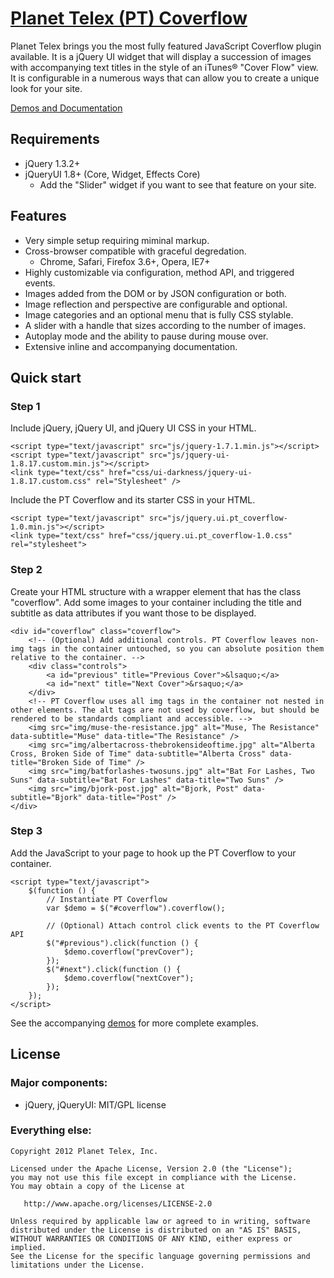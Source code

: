 # [Planet Telex (PT) Coverflow][1]

Planet Telex  brings you the most fully featured JavaScript Coverflow plugin available. It is a jQuery UI widget that will display a succession of images with accompanying text titles in the style of an iTunes&reg;
 "Cover Flow" view. It is configurable in a numerous ways that can allow you to create a unique look for your site.

[Demos and Documentation][1]

## Requirements
* jQuery 1.3.2+
* jQueryUI 1.8+ (Core, Widget, Effects Core)
	* Add the "Slider" widget if you want to see that feature on your site.


## Features

* Very simple setup requiring miminal markup.
* Cross-browser compatible with graceful degredation.
	* Chrome, Safari, Firefox 3.6+, Opera, IE7+
* Highly customizable via configuration, method API, and triggered events.
* Images added from the DOM or by JSON configuration or both.
* Image reflection and perspective are configurable and optional.
* Image categories and an optional menu that is fully CSS stylable.
* A slider with a handle that sizes according to the number of images.
* Autoplay mode and the ability to pause during mouse over.
* Extensive inline and accompanying documentation.


## Quick start

### Step 1

Include jQuery, jQuery UI, and jQuery UI CSS in your HTML.

	<script type="text/javascript" src="js/jquery-1.7.1.min.js"></script>
	<script type="text/javascript" src="js/jquery-ui-1.8.17.custom.min.js"></script>
    <link type="text/css" href="css/ui-darkness/jquery-ui-1.8.17.custom.css" rel="Stylesheet" />

Include the PT Coverflow and its starter CSS in your HTML.

	<script type="text/javascript" src="js/jquery.ui.pt_coverflow-1.0.min.js"></script>
	<link type="text/css" href="css/jquery.ui.pt_coverflow-1.0.css" rel="stylesheet">

### Step 2

Create your HTML structure with a wrapper element that has the class "coverflow".  Add some images to your container including the title and subtitle as data attributes if you want those to be displayed.

    <div id="coverflow" class="coverflow">
        <!-- (Optional) Add additional controls. PT Coverflow leaves non-img tags in the container untouched, so you can absolute position them relative to the container. -->
        <div class="controls">
            <a id="previous" title="Previous Cover">&lsaquo;</a>
            <a id="next" title="Next Cover">&rsaquo;</a>
        </div>
        <!-- PT Coverflow uses all img tags in the container not nested in other elements. The alt tags are not used by coverflow, but should be rendered to be standards compliant and accessible. -->
        <img src="img/muse-the-resistance.jpg" alt="Muse, The Resistance" data-subtitle="Muse" data-title="The Resistance" />
        <img src="img/albertacross-thebrokensideoftime.jpg" alt="Alberta Cross, Broken Side of Time" data-subtitle="Alberta Cross" data-title="Broken Side of Time" />
        <img src="img/batforlashes-twosuns.jpg" alt="Bat For Lashes, Two Suns" data-subtitle="Bat For Lashes" data-title="Two Suns" />
        <img src="img/bjork-post.jpg" alt="Bjork, Post" data-subtitle="Bjork" data-title="Post" />
    </div>

### Step 3

Add the JavaScript to your page to hook up the PT Coverflow to your container.

    <script type="text/javascript">
        $(function () {
            // Instantiate PT Coverflow
            var $demo = $("#coverflow").coverflow();

            // (Optional) Attach control click events to the PT Coverflow API
            $("#previous").click(function () {
                $demo.coverflow("prevCover");
            });
            $("#next").click(function () {
                $demo.coverflow("nextCover");
            });
        });
    </script>

See the accompanying [demos][2] for more complete examples.


## License

### Major components:

* jQuery, jQueryUI: MIT/GPL license

### Everything else:

    Copyright 2012 Planet Telex, Inc.

    Licensed under the Apache License, Version 2.0 (the "License");
    you may not use this file except in compliance with the License.
    You may obtain a copy of the License at

       http://www.apache.org/licenses/LICENSE-2.0

    Unless required by applicable law or agreed to in writing, software
    distributed under the License is distributed on an "AS IS" BASIS,
    WITHOUT WARRANTIES OR CONDITIONS OF ANY KIND, either express or implied.
    See the License for the specific language governing permissions and
    limitations under the License.

[1]: http://www.planettelex.net/tools/jquery-ui/pt-coverflow
[2]: http://www.planettelex.net/tools/jquery-ui/pt-coverflow/demos
